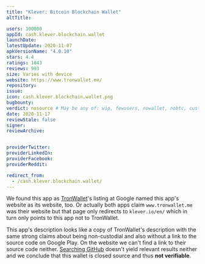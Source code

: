 ```yaml
---
title: "Klever: Bitcoin Blockchain Wallet"
altTitle: 

users: 100000
appId: cash.klever.blockchain.wallet
launchDate: 
latestUpdate: 2020-11-07
apkVersionName: "4.0.10"
stars: 4.4
ratings: 1843
reviews: 993
size: Varies with device
website: https://www.tronwallet.me/
repository: 
issue: 
icon: cash.klever.blockchain.wallet.png
bugbounty: 
verdict: nosource # May be any of: wip, fewusers, nowallet, nobtc, custodial, nosource, nonverifiable, reproducible, bounty, defunct
date: 2020-11-17
reviewStale: false
signer: 
reviewArchive:


providerTwitter: 
providerLinkedIn: 
providerFacebook: 
providerReddit: 

redirect_from:
  - /cash.klever.blockchain.wallet/
---
```



We found this app as [TronWallet](/com.tronwallet2/)'s listing at Google named
this app's website as its website, too. Or actually both apps claim
`www.tronwallet.me` was their website but that page only redirects to
`klever.io/en/` which in turn only points to this app not to TronWallet.

This app's description looks like a copy of TronWallet's description with the
same strong claims about being non-custodial and also without a link to the source
code on Google Play. On the website we can't find a link to their source
code neither.
[Searching GitHub](https://github.com/search?q=%22cash.klever.blockchain.wallet%22&type=Code)
doesn't yield relevant results neither and we conclude that this wallet is
closed source and thus **not verifiable**.
